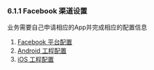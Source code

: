 ### 6.1.1 Facebook 渠道设置

业务需要自己申请相应的App并完成相应的配置信息

1. [Facebook 平台配置](Facebook/developers.md)
2. [Android 工程配置](Facebook/android.md)
3. [iOS 工程配置](Facebook/ios.md)